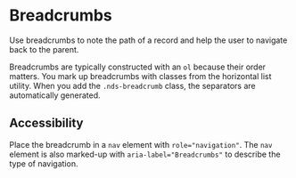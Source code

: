 # Breadcrumbs

Use breadcrumbs to note the path of a record and help the user to navigate back to the parent.

Breadcrumbs are typically constructed with an `ol` because their order
matters. You mark up breadcrumbs with classes from the horizontal list
utility. When you add the `.nds-breadcrumb` class, the separators are
automatically generated.

## Accessibility

Place the breadcrumb in a `nav` element with `role="navigation"`.
The `nav` element is also marked-up with `aria-label="Breadcrumbs"` to
describe the type of navigation.
